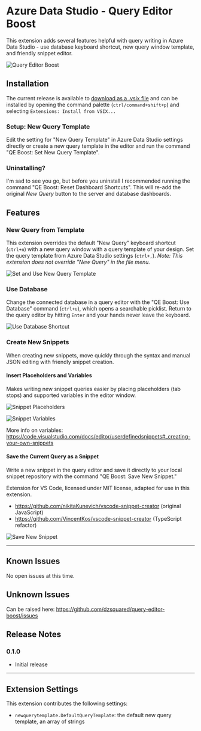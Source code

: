 # Azure Data Studio - Query Editor Boost

This extension adds several features helpful with query writing in Azure Data Studio - use database keyboard shortcut, new query window template, and friendly snippet editor.

![Query Editor Boost](https://raw.githubusercontent.com/dzsquared/query-editor-boost/master/images/QEboost200.png)

## Installation
The current release is available to [download as a .vsix file](https://github.com/dzsquared/query-editor-boost/somethingsomething.vsix) and can be installed by opening the command palette (`ctrl/command+shift+p`) and selecting `Extensions: Install from VSIX...`

### Setup: New Query Template
Edit the setting for "New Query Template" in Azure Data Studio settings directly or create a new query template in the editor and run the command "QE Boost: Set New Query Template".


### Uninstalling?
I'm sad to see you go, but before you uninstall I recommended running the command "QE Boost: Reset Dashboard Shortcuts".  This will re-add the original *New Query* button to the server and database dashboards.


## Features

### New Query from Template
This extension overrides the default "New Query" keyboard shortcut (`ctrl+n`) with a new query window with a query template of your design.  Set the query template from Azure Data Studio settings (`ctrl+,`).
*Note: This extension does not override "New Query" in the file menu.*

![Set and Use New Query Template](https://raw.githubusercontent.com/dzsquared/query-editor-boost/master/images/setNewQueryTemplate.gif)


### Use Database
Change the connected database in a query editor with the "QE Boost: Use Database" command (`ctrl+u`), which opens a searchable picklist. Return to the query editor by hitting `Enter` and your hands never leave the keyboard.

![Use Database Shortcut](https://raw.githubusercontent.com/dzsquared/query-editor-boost/master/images/useDatabase.gif)


### Create New Snippets

When creating new snippets, move quickly through the syntax and manual JSON editing with friendly snippet creation.

#### Insert Placeholders and Variables
Makes writing new snippet queries easier by placing placeholders (tab stops) and supported variables in the editor window.

![Snippet Placeholders](https://raw.githubusercontent.com/dzsquared/query-editor-boost/master/images/snippetPlaceholders.gif)

![Snippet Variables](https://raw.githubusercontent.com/dzsquared/query-editor-boost/master/images/snippetVariables.gif)

More info on variables: https://code.visualstudio.com/docs/editor/userdefinedsnippets#_creating-your-own-snippets


#### Save the Current Query as a Snippet
Write a new snippet in the query editor and save it directly to your local snippet repository with the command "QE Boost: Save New Snippet."

Extension for VS Code, licensed under MIT license, adapted for use in this extension.
- https://github.com/nikitaKunevich/vscode-snippet-creator (original JavaScript)
- https://github.com/VincentKos/vscode-snippet-creator (TypeScript refactor)

![Save New Snippet](https://raw.githubusercontent.com/dzsquared/query-editor-boost/master/images/snippetSave.gif)





-----------------------------------------------------------------------------------------------------------

## Known Issues

No open issues at this time.

## Unknown Issues
Can be raised here: https://github.com/dzsquared/query-editor-boost/issues

## Release Notes

### 0.1.0

- Initial release


-----------------------------------------------------------------------------------------------------------

## Extension Settings

This extension contributes the following settings:

* `newquerytemplate.DefaultQueryTemplate`: the default new query template, an array of strings


